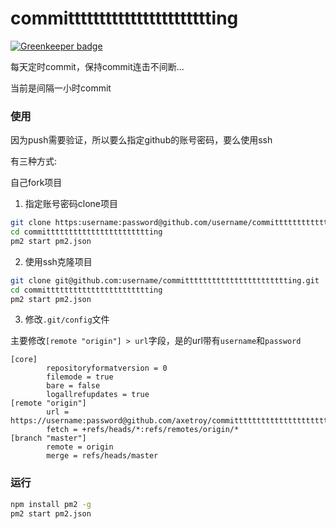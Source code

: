# committttttttttttttttttttttting

[![Greenkeeper badge](https://badges.greenkeeper.io/axetroy/committttttttttttttttttttttting.svg)](https://greenkeeper.io/)

每天定时commit，保持commit连击不间断...

当前是间隔一小时commit

### 使用

因为push需要验证，所以要么指定github的账号密码，要么使用ssh

有三种方式:

自己fork项目

1. 指定账号密码clone项目

```bash
git clone https:username:password@github.com/username/committttttttttttttttttttttting
cd committttttttttttttttttttttting
pm2 start pm2.json
```

2. 使用ssh克隆项目
```bash
git clone git@github.com:username/committttttttttttttttttttttting.git
cd committttttttttttttttttttttting
pm2 start pm2.json
```

3. 修改``.git/config``文件

主要修改``[remote "origin"] > url``字段，是的url带有``username``和``password``

```
[core]
        repositoryformatversion = 0
        filemode = true
        bare = false
        logallrefupdates = true
[remote "origin"]
        url = https://username:password@github.com/axetroy/committttttttttttttttttttttting.git
        fetch = +refs/heads/*:refs/remotes/origin/*
[branch "master"]
        remote = origin
        merge = refs/heads/master
```

### 运行

```bash
npm install pm2 -g
pm2 start pm2.json
```
